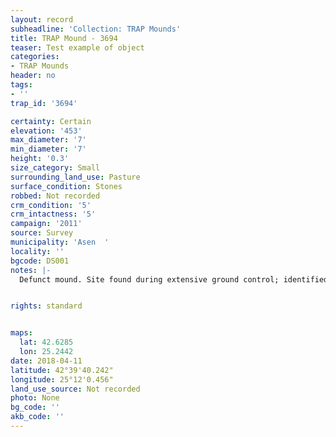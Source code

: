```yaml
---
layout: record
subheadline: 'Collection: TRAP Mounds'
title: TRAP Mound - 3694
teaser: Test example of object
categories:
- TRAP Mounds
header: no
tags:
- ''
trap_id: '3694'

certainty: Certain
elevation: '453'
max_diameter: '7'
min_diameter: '7'
height: '0.3'
size_category: Small
surrounding_land_use: Pasture
surface_condition: Stones
robbed: Not recorded
crm_condition: '5'
crm_intactness: '5'
campaign: '2011'
source: Survey
municipality: 'Asen  '
locality: ''
bgcode: DS001
notes: |-
  Defunct mound. Site found during extensive ground control; identified as mound but not fully registeredHeight extrapolated not documented.


rights: standard


maps:
  lat: 42.6285
  lon: 25.2442
date: 2018-04-11
latitude: 42°39'40.242"
longitude: 25°12'0.456"
land_use_source: Not recorded
photo: None
bg_code: ''
akb_code: ''
---
```

